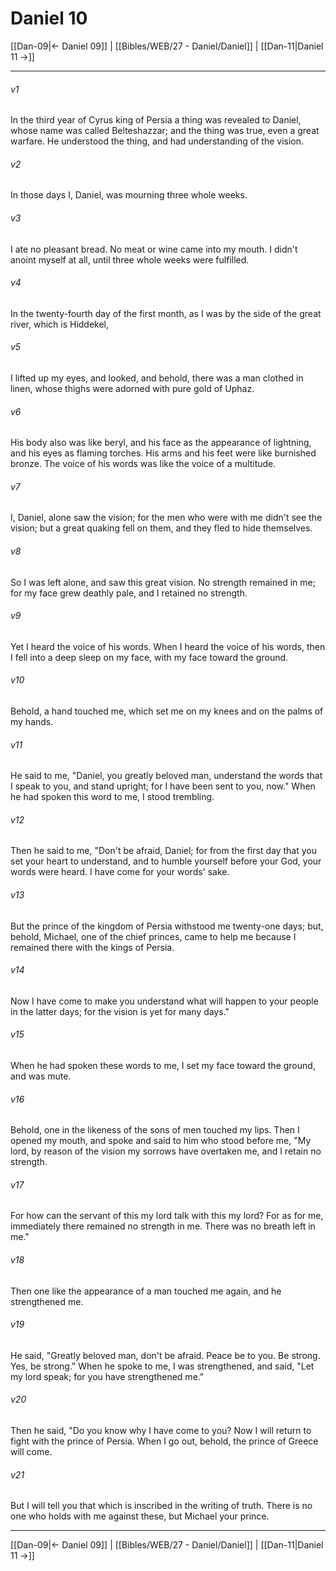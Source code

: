 # Daniel 10

[[Dan-09|← Daniel 09]] | [[Bibles/WEB/27 - Daniel/Daniel]] | [[Dan-11|Daniel 11 →]]
***



###### v1 
In the third year of Cyrus king of Persia a thing was revealed to Daniel, whose name was called Belteshazzar; and the thing was true, even a great warfare. He understood the thing, and had understanding of the vision. 

###### v2 
In those days I, Daniel, was mourning three whole weeks. 

###### v3 
I ate no pleasant bread. No meat or wine came into my mouth. I didn't anoint myself at all, until three whole weeks were fulfilled. 

###### v4 
In the twenty-fourth day of the first month, as I was by the side of the great river, which is Hiddekel, 

###### v5 
I lifted up my eyes, and looked, and behold, there was a man clothed in linen, whose thighs were adorned with pure gold of Uphaz. 

###### v6 
His body also was like beryl, and his face as the appearance of lightning, and his eyes as flaming torches. His arms and his feet were like burnished bronze. The voice of his words was like the voice of a multitude. 

###### v7 
I, Daniel, alone saw the vision; for the men who were with me didn't see the vision; but a great quaking fell on them, and they fled to hide themselves. 

###### v8 
So I was left alone, and saw this great vision. No strength remained in me; for my face grew deathly pale, and I retained no strength. 

###### v9 
Yet I heard the voice of his words. When I heard the voice of his words, then I fell into a deep sleep on my face, with my face toward the ground. 

###### v10 
Behold, a hand touched me, which set me on my knees and on the palms of my hands. 

###### v11 
He said to me, "Daniel, you greatly beloved man, understand the words that I speak to you, and stand upright; for I have been sent to you, now." When he had spoken this word to me, I stood trembling. 

###### v12 
Then he said to me, "Don't be afraid, Daniel; for from the first day that you set your heart to understand, and to humble yourself before your God, your words were heard. I have come for your words' sake. 

###### v13 
But the prince of the kingdom of Persia withstood me twenty-one days; but, behold, Michael, one of the chief princes, came to help me because I remained there with the kings of Persia. 

###### v14 
Now I have come to make you understand what will happen to your people in the latter days; for the vision is yet for many days." 

###### v15 
When he had spoken these words to me, I set my face toward the ground, and was mute. 

###### v16 
Behold, one in the likeness of the sons of men touched my lips. Then I opened my mouth, and spoke and said to him who stood before me, "My lord, by reason of the vision my sorrows have overtaken me, and I retain no strength. 

###### v17 
For how can the servant of this my lord talk with this my lord? For as for me, immediately there remained no strength in me. There was no breath left in me." 

###### v18 
Then one like the appearance of a man touched me again, and he strengthened me. 

###### v19 
He said, "Greatly beloved man, don't be afraid. Peace be to you. Be strong. Yes, be strong." When he spoke to me, I was strengthened, and said, "Let my lord speak; for you have strengthened me." 

###### v20 
Then he said, "Do you know why I have come to you? Now I will return to fight with the prince of Persia. When I go out, behold, the prince of Greece will come. 

###### v21 
But I will tell you that which is inscribed in the writing of truth. There is no one who holds with me against these, but Michael your prince.

***
[[Dan-09|← Daniel 09]] | [[Bibles/WEB/27 - Daniel/Daniel]] | [[Dan-11|Daniel 11 →]]
